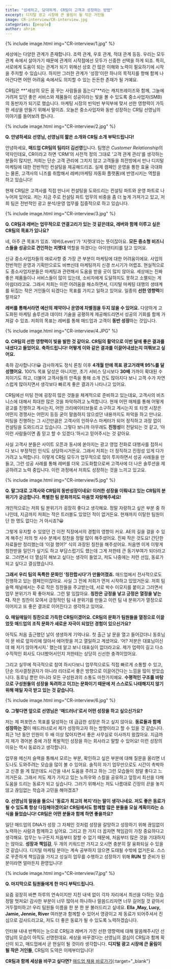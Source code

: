 ```yaml
---
title: "섬세하고, 담대하게. CR팀이 고객과 성장하는 방법"
excerpt: 디지털 광고 시장에 큰 울림이 될 작은 거인들
image: CR-interview/CR-interview.jpg
categories: [people]
author: ahrim
---
```


{% include image.html img="CR-interview/1.jpg" %}

세상에는 다양한 관계가 존재합니다. 조력 관계, 우호 관계, 적대 관계 등등. 우리는 모두 관계 속에서 살아가기 때문에 관계의 시작점에선 모두가 신중한 선택을 하게 되죠. 특히, 서로에게 도움이 되는 관계가 되기 위해선 상호 간 많은 이해와 노력이 필요하기에 시작을 주저할 수 있습니다. 하지만 그러한 관계가 '성장'이란 하나의 목적지를 향해 함께 나아간다면 어떤 어려움 속에서도 의지할 수 있는 든든한 존재가 될 거예요.

CR팀은 **"세상의 모든 꿈 꾸는 사람들을 돕는다"**라는 캐치프레이즈와 함께, 그늘에 가려져 있던 좋은 서비스와 제품들이 성공이라는 빛을 볼 수 있도록 중소사업자(SMB)의 동반자가 되기로 했습니다. 마케팅 시장의 빈익빈 부익부에 맞서 선한 영향력이 가득한 세상을 만들기 위해서 말이죠.
오늘은 중소사업자와 동반 성장하는 CR팀 선영님의 이야기를 들어보려 합니다.

{% include image.html img="CR-interview/2.jpg" %}

**Q. 안녕하세요 선영님, 선영님의 짧은 소개와 CR팀 소개 부탁드립니다!**  

안녕하세요, **매드업 CR팀의 팀리더 김선영**입니다. 팀명은 *Customer Relationship*의 약자인데요, CR이라고 하면 ‘CRM’의 사전적 정의 그대로 '고객 관계 관리'를 생각하는 분들이 많지만, 저희는 단순 고객 관리에 그치지 않고 고객들을 최전방에서 만나 디지털 마케팅에 대한 전반적인 컨설팅을 제공해드리죠. 실제 캠페인 운영을 통한 효율 극대화는 물론, 고객사의 니즈를 취합해서 레버(마케팅 자동화 플랫폼)에 반영시키는 역할을 하고 있습니다!  

현재 CR팀은 고객사를 직접 만나서 컨설팅을 도와드리는 컨설팅 파트와 운영 파트로 나누어져 있어요. 저는 지금 주로 컨설팅 파트 업무의 비중을 좀 더 높게 가져가고 있고, 저희 팀은 전반적인 광고 분석/운영 업무를 집중적으로 하고 있습니다.  

{% include image.html img="CR-interview/3.jpg" %}

**Q. CR팀과 레버는 업무적으로 연결고리가 있는 것 같은데요, 레버와 함께 이루고 싶은 CR팀의 목표가 있나요?**  

네, 아주 큰 목표가 있죠. ‘레버(Lever)’가 ‘지렛대’라는 뜻이잖아요. **모든 중소형 비즈니스들을 성공으로 견인하는 지렛대** 역할을 하겠다는 아이덴티티를 담고 있어요. 

신규 중소사업자들의 애로사항 중 가장 큰 부분이 마케팅에 대한 어려움이에요. 사업의 전반적인 운영과 기획만으로도 바쁘신데 마케팅까지 신경 쓰시기가 어렵죠. 현실적으로도 중소사업자분들은 마케팅과 관련해서 도움을 받을 곳이 많지 않아요. 세상에는 진짜 좋은 제품들이나 서비스들이 많이 있는데, 소비자에게 도달하지도 못하고 소멸되는 게 아쉽더라고요. 그래서 저희는 이런 어려움을 해소하면서, 디지털 마케팅 대행의 생태계를 뒤집는 작은 거인들이 되겠다는 목표를 가지고 일하고 있어요. 일종의 **선한 영향력**이랄까요?  

**레버를 통해서라면 예산의 제약이나 운영에 차별점을 두지 않을 수 있어요.** 다양하게 고도화된 마케팅 솔루션과 데이터 기술을 공평하게 제공해드리면서 성공의 기회를 함께 가져갈 수 있죠. 저희의 목표는 레버를 통해 매드업과 고객이 **동반 성장**하는 것입니다.  

{% include image.html img="CR-interview/4.JPG" %}


**Q. CR팀의 선한 영향력이 빛을 발한 것 같아요. CR팀의 활약으로 이번 달에 좋은 결과를 내셨다고 들었어요. 축하드립니다! 어떻게 이와 같은 결과를 이끌어내셨는지 여쭤보고 싶어요.**  

축하 감사합니다!😀 감사하게도 정식 론칭 이후 **4개월 만에 목표 광고거래액 95%를 달성했어요.** 100% 목표 달성은 아니지만, 초기 서비스 당시보다 **30배** 가까이 확대된 수치이기도 하고, 더불어 고객사들의 만족을 통해 소개 건도 많아지다 보니 고객 수가 자연스럽게 많아지면서 생각보다 빠르게 좋은 결과가 나타나고 있어요.  

CR팀에선 미팅 전에 굉장히 많은 것들을 체계적으로 준비하고 있는데요, 고객사의 비즈니스에 대해서 최대한 많은 것을 파악하려고 노력합니다. 현재 어떤 매체를 통해 어떻게 광고를 진행하고 계시는지, 어떤 크리에이티브들로 소구하고 계시는지 또 타겟 시장은 어떤지 경쟁사는 어떤지 등등 굳이 말씀하지 않으셨던 내용까지도 파악을 하고 만나요. 미팅을 진행하는 그 시간만큼은 고객사의 인하우스 마케터가 되어 정직하고 과장 없이 컨설팅을 도와드리고 있습니다. 그렇다 보니까 아무래도 **진정성**이 전달되는 것 같고, ‘아 이런 사람들이면 좀 믿고 할 수 있겠다.’하시고 믿어주시는 것 같아요.  

사실 고객사 분들은 사이트 오픈과 동시에 쏟아지는 광고 영업 전화로 대행사를 접하시다 보니 부정적인 인식도 상당하시거든요. 그래서 저희는 더 정직하고 진정성 있게 다가가려고 노력합니다. 이렇게 CR팀 모두가 업무적으로 많이 투자하면서 성공 사례들을 만들고, 그런 성공 사례를 통해 레버를 더욱 고도화함으로써 고객사에 더 나은 솔루션을 제공하려고 노력 중입니다. 이런 과정에서 저희도 성장하는 것을 느끼고 있고요.  

{% include image.html img="CR-interview/5.jpg" %}


**Q. 말그대로 고객사와 CR팀의 동반성장이네요! 이러한 성장을 이뤄내고 있는 CR팀의 분위기가 궁금합니다. 특별한 팀 문화까지도 마음껏 자랑해주세요!**  

개인적으로는 저희 팀 분위기가 굉장히 좋다고 생각해요. 정말 자랑하고 싶은 부분 중 하나인데, 지금까지 저희는 작은 트러블도 있었던 적이 없거든요. 현재까지 이탈한 팀원이 단 한 명도 없다는 거 아시죠?😀  

그렇게 유지할 수 있었던 건 이전 직장에서의 경험의 영향이 커요. AE의 길을 걸을 수 있게 해주신 저의 첫 사수 분께서 칭찬을 정말 많이 해주셨어요. 진짜 작은 것도요! 간단한 자료들만 정리했는데 ‘이걸 했어?’ 식의 과장된 칭찬을 해주셨어요. 처음엔 이게 이렇게 칭찬받을 일인가 싶기도 하고 부담스럽기도 했는데 그게 저한테 큰 동기부여가 되더라고요. 그러면서 더 열심히 해보고 싶다는 생각이 들었고, 저도 나중에는 저런 선임, 동료가 되고 싶다고 결심했습니다.  

**그래서 우리 팀의 독특한 문화인 ‘칭찬합시다’가 만들어졌죠.** 매드업에서 전사적으로도 진행하고 있는 캠페인이잖아요. 사실 그 전에 저희가 먼저 시작하고 있었거든요. 저희 팀 슬랙 채널에서는 주로 작은 칭찬들을 주고받는데, 서로 박수 이모지를 붙이고 그러면서 업무 분위기가 확 좋아져요. 그런 말 있잖아요. **칭찬은 긍정을 낳고 긍정은 열정을 낳는다.** 작은 칭찬이 모여서 긍정적인 팀 내 분위기를 만들고 이런 팀 내 분위기가 열정으로 이어지고 또 좋은 결과로 이어진다고 생각하고 있어요.  



**Q. 매일매일이 칭찬으로 가득한 CR팀이겠어요. CR팀의 문화가 팀원들을 열정으로 이끌었듯 매드업의 조직 문화가 새로운 자극이 되었던 경험이 있으신가요?**  

아직도 처음 출근했던 날이 생생하게 기억나요. 첫 출근 날 문을 열고 들어갔더니 동호님이 문 바로 앞자리에 앉아서 에어팟을 끼고 열일하고 계셨어요. ‘어? 저분은 대표님이신데 왜 저기 앉아계시지.' 했는데 알고 보니 대표실이 없더라고요. 제가 업력이 길고 다소 수직적인 회사도 다녀봤어서인지 저한테는 상당히 신선한 충격이었어요.  

그리고 실무에 적극적으로 참여 하시다보니 업무적으로도 직접 빠르게 소통할 수 있고, 단순 의사결정권자가 아니라 리더로서 좋은 방향으로 이끌어간다는 느낌을 많이 받았습니다. 동호님 뿐만 아니라 모든 구성원과의 소통도 마찬가지예요. **수평적인 구조를 바탕으로 구성원들의 성장을 독려하고 이끄는 문화이기 때문에 저 스스로도 나태해지지 않기 위해 매일 자극 받고 있는 것 같습니다.**  

{% include image.html img="CR-interview/6.jpg" %}


**Q. 그렇다면 앞으로 선영님은 '매드러너'로서 어떤 성장을 하고 싶으신가요?**  

저는 제 퍼포먼스 목표를 달성하는 데 급급한 성장은 하고 싶지 않아요. **동료들과 함께 성장하는 것**이 매드러너로서 제가 성장하고자 하는 방향이라고 할 수 있을 것 같습니다. 최근 1년 동안 인원이 두 배 이상 많아지면서 좋은 사무실로 이사까지 왔잖아요. 지금까지 제가 겪어본 중에 가장 폭발적인 성장을 하는 회사라고 말할 수 있어요! 이런 성장의 이유는 역시 동료라고 생각합니다.  

업무용 메신저 슬랙을 통해서 모르는 부분, 확인하고 싶은 부분에 대해 질문을 올리면 너도나도 도와주려는 모습을 많이 볼 수 있어요. 솔직히 자기 업무만으로도 시간이 촉박하고 신경 쓸 게 많은데도 시간을 내서 도움을 주려고 하는 그런 모습들이 정말 좋다고 느끼거든요. 그래서 저도 제가 가지고 있는 노하우와 스킬을 공유하고 앞장서 최선을 다해 도움을 드리는 동료가 되고 싶습니다. 그러기 위해서는 저도 나름대로 긴장의 끈을 놓지 않고 끊임없는 학습과 고민을 해야겠죠?  


**Q. 선영님의 말씀을 들으니 '동료가 최고의 복지'라는 말이 생각나네요. 저도 좋은 동료가 될 수 있도록 항상 다짐해야겠어요! CR팀에서도 함께할 많은 분들을 모실 계획이라는 소식을 들었습니다! CR팀은 어떤 분들과 함께 하면 좋을까요?**  

일단 매드업의 DNA가 성장 그 자체인 것처럼 성장을 갈망하고 성장하기 위해 끊임없이 노력하는 사람과 함께하고 싶어요. 그리고 한 가지 더 꼽자면 책임감이 가장 중요하다고 생각해요. 업무는 누구든지 처음부터 잘할 수 없기 때문에, 처음부터 많은 것을 기대하지는 않아요. **성장과 책임감**, 두 개의 키워드만 가지고 오시면 충분히 잘 융화되실 수 있을 것 같습니다. 디지털 마케팅 분야는 계속 공부하지 않으면 도태될 수밖에 없거든요. 스스로 꾸준하게 책임감을 가지고 성실히 업무를 수행하고 성장하기 위해 **RUN** 할 준비가 된 분이라면 얼마든지 환영입니다!  

{% include image.html img="CR-interview/7.jpg" %}


**Q. 마지막으로 팀원들에게 한 마디 부탁드립니다.**  

요즘 굉장히 바쁜 하루의 연속이지만 지친 내색 없이 각자 자리에서 최선을 다하는 모습 정말 멋져요! 감사한 부분이 너무 많아서 하나하나 말씀드리자면 너무 길어질 것 같아서 거두절미하고! 우리 팀원들 이름을 한 분 한 분 불러드리고 싶네요. **Ella ,May, Lucy, Jamie, Jennie, River** 여러분과 함께할 수 있어서 영광이고 제 동료가 되어주셔서 진심으로 감사드리고요, 저도 더 좋은 동료가 될 수 있도록 노력하겠습니다.  


인터뷰 내내 반짝이는 눈으로 CR팀과 레버가 가진 선한 영향력에 대해 말씀해주시던 선영님의 모습이 아직도 선명한데요. 세상을 바꾸겠다는 선영님의 결심이 CR팀과 함께 확신이 되고, 매드업에서 곧 현실이 될 것이라 생각합니다. **디지털 광고 시장에 큰 울림이 될 작은 거인들**, CR팀의 도약은 이제부터입니다!  

**CR팀과 함께 세상을 바꾸고 싶다면?** [매드업 채용 바로가기](https://www.notion.so/maduphr/fff8c23e3b434fb1abdfb36ad915d3ee){:target="_blank"}
